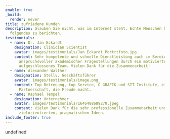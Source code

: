 ```yaml
---
enable: true
_build:
  render: never
title: zufriedene Kunden
description: Glauben Sie nicht, was im Internet steht. Echte Menschen haben
  folgendes zu berichten.
testimonials:
  - name: Dr. Jan Eckardt
    designation: Clinician Scientist
    avatar: images/testimonials/Jan_Eckardt_Portrtfoto.jpg
    content: Sehr kompetente und schnelle Dienstleistung auch im Bereich
      anspruchsvoller akademischer Fragestellungen durch ein motiviertes und
      aufgeschlossenes Team. Vielen Dank für die Zusammenarbeit!
  - name: Alexander Walther
    designation: Stellv. Geschäftsführer
    avatar: images/testimonials/image.png
    content: Top Betreuung, top Service, Ö GRAFIK und SIT Institute, eine
      Partnerschaft, die Freude macht.
  - name: Raphael Tempel
    designation: Unternehmer
    avatar: images/testimonials/1646488689270.jpeg
    content: Vielen Dank für die sehr professionelle Zusammenarbeit und die
      zielorientierten, pragmatischen Ideen.
include_footer: true
---
```


undefined